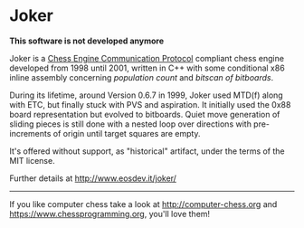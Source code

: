 # Joker

**This software is not developed anymore**

Joker is a [Chess Engine Communication Protocol][1] compliant chess engine developed from 1998 until 2001, written in C++ with some conditional x86 inline assembly concerning *population count* and *bitscan of bitboards*.

During its lifetime, around Version 0.6.7 in 1999, Joker used MTD(f) along with ETC, but finally stuck with PVS and aspiration. It initially used the 0x88 board representation but evolved to bitboards. Quiet move generation of sliding pieces is still done with a nested loop over directions with pre-increments of origin until target squares are empty.

It's offered without support, as "historical" artifact, under the terms of the MIT license.

Further details at http://www.eosdev.it/joker/

---

If you like computer chess take a look at http://computer-chess.org and https://www.chessprogramming.org, you'll love them!


[1]: https://www.gnu.org/software/xboard/engine-intf.html
